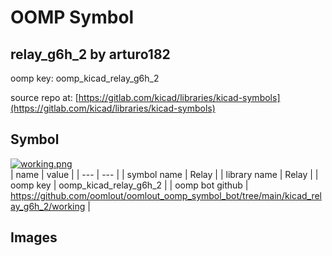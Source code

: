 # OOMP Symbol  
## relay_g6h_2  by arturo182  
  
oomp key: oomp_kicad_relay_g6h_2  
  
source repo at: [https://gitlab.com/kicad/libraries/kicad-symbols](https://gitlab.com/kicad/libraries/kicad-symbols)  
## Symbol  
  
[![working.png](working_600.png)](working.png)  
| name | value | 
| --- | --- | 
| symbol name | Relay | 
| library name | Relay | 
| oomp key | oomp_kicad_relay_g6h_2 | 
| oomp bot github | https://github.com/oomlout/oomlout_oomp_symbol_bot/tree/main/kicad_relay_g6h_2/working | 
## Images  
